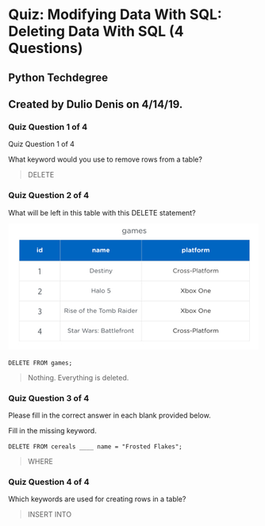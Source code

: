 # Quiz: Modifying Data With SQL: Deleting Data With SQL (4 Questions)
## Python Techdegree
## Created by Dulio Denis on 4/14/19.

### Quiz Question 1 of 4

Quiz Question 1 of 4

What keyword would you use to remove rows from a table?

> DELETE

### Quiz Question 2 of 4

What will be left in this table with this DELETE statement?

![](../img/games3.png?raw=true)

```DELETE FROM games; ```

> Nothing. Everything is deleted.

### Quiz Question 3 of 4

Please fill in the correct answer in each blank provided below.

Fill in the missing keyword.

```DELETE FROM cereals ____ name = "Frosted Flakes"; ```

> WHERE

### Quiz Question 4 of 4

Which keywords are used for creating rows in a table?

> INSERT INTO
